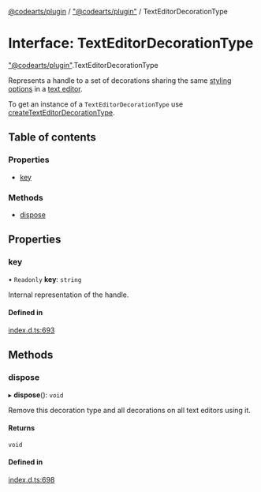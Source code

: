 [@codearts/plugin](../README.md) / ["@codearts/plugin"](../modules/_codearts_plugin_.md) / TextEditorDecorationType

# Interface: TextEditorDecorationType

["@codearts/plugin"](../modules/_codearts_plugin_.md).TextEditorDecorationType

Represents a handle to a set of decorations
sharing the same [styling options](codearts_plugin_.DecorationRenderOptions.md) in a [text editor](codearts_plugin_.TextEditor.md).

To get an instance of a `TextEditorDecorationType` use
[createTextEditorDecorationType](../modules/codearts_plugin_.window.md#createtexteditordecorationtype).

## Table of contents

### Properties

- [key](codearts_plugin_.TextEditorDecorationType.md#key)

### Methods

- [dispose](codearts_plugin_.TextEditorDecorationType.md#dispose)

## Properties

### key

• `Readonly` **key**: `string`

Internal representation of the handle.

#### Defined in

[index.d.ts:693](https://github.com/xyz-fish/cloudide-plugin-api/blob/9927cd6/index.d.ts#L693)

## Methods

### dispose

▸ **dispose**(): `void`

Remove this decoration type and all decorations on all text editors using it.

#### Returns

`void`

#### Defined in

[index.d.ts:698](https://github.com/xyz-fish/cloudide-plugin-api/blob/9927cd6/index.d.ts#L698)
